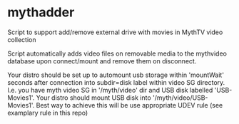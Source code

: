 # mythadder
Script to support add/remove external drive with movies in MythTV video collection

Script automatically adds video files on removable media to the mythvideo database upon connect/mount
and remove them on disconnect.

Your distro should be set up to automount usb storage within 'mountWait' seconds after
connection into subdir=disk label within video SG directory. I.e. you have myth video SG 
in '/myth/video' dir and USB disk labelled 'USB-Movies1'. 
Your distro should mount USB disk into '/myth/video/USB-Movies1'.
Best way to achieve this will be use appropriate UDEV rule (see examplary rule in this repo)



